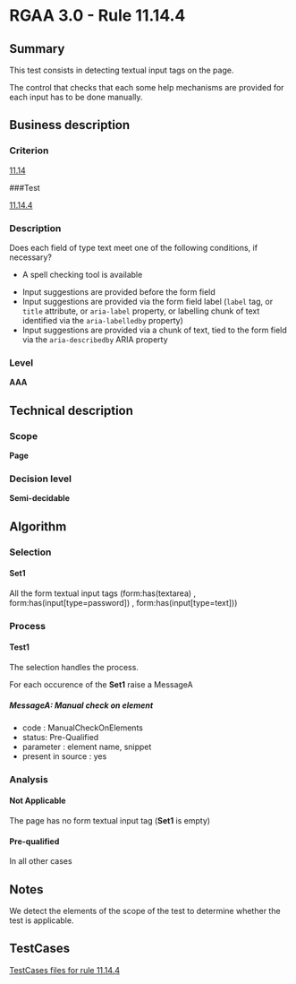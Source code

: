 # RGAA 3.0 -  Rule 11.14.4

## Summary

This test consists in detecting textual input tags on the page.

The control that checks that each some help mechanisms are provided for each input has to be done manually.

## Business description

### Criterion

[11.14](http://disic.github.io/rgaa_referentiel_en/RGAA3.0_Criteria_English_version_v1.html#crit-11-14)

###Test

[11.14.4](http://disic.github.io/rgaa_referentiel_en/RGAA3.0_Criteria_English_version_v1.html#test-11.14.4)

### Description
Does each field of
    type text meet one of the following conditions, if
    necessary?
    <ul><li> A spell checking tool is available</li>
  <li>Input suggestions are
   provided before the form field</li>
  <li>Input suggestions are
   provided via the form field label (<code>label</code> tag, or
   <code>title</code> attribute, or <code>aria-label</code> property, or
   labelling chunk of text identified via the
   <code>aria-labelledby</code> property)</li>
  <li>Input
   suggestions are provided via a chunk of text, tied
   to the form field via the <code>aria-describedby</code> ARIA
   property</li>
    </ul> 


### Level

**AAA**

## Technical description

### Scope

**Page**

### Decision level

**Semi-decidable**

## Algorithm

### Selection

#### Set1

All the form textual input tags (form:has(textarea) , form:has(input[type=password]) , form:has(input[type=text]))

### Process

#### Test1

The selection handles the process.

For each occurence of the **Set1** raise a MessageA

##### MessageA: Manual check on element

-   code : ManualCheckOnElements
-   status: Pre-Qualified
-   parameter : element name, snippet
-   present in source : yes

### Analysis

#### Not Applicable

The page has no form textual input tag (**Set1** is empty)

#### Pre-qualified

In all other cases

## Notes

We detect the elements of the scope of the test to determine whether the
test is applicable.



##  TestCases 

[TestCases files for rule 11.14.4](https://github.com/Asqatasun/Asqatasun/tree/master/rules/rules-rgaa3.0/src/test/resources/testcases/rgaa30/Rgaa30Rule111404/) 


